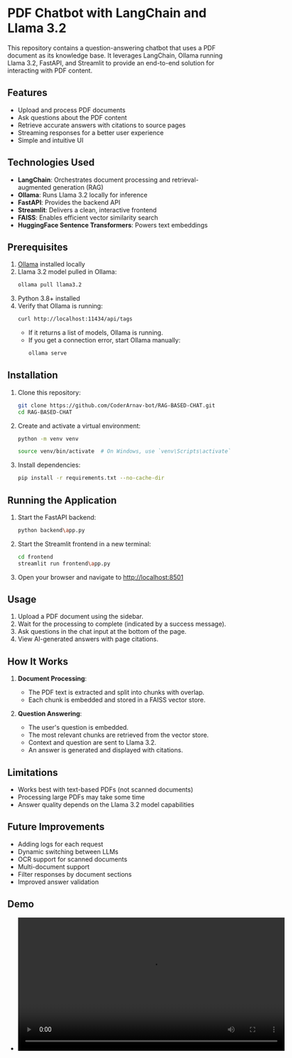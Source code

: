 # PDF Chatbot with LangChain and Llama 3.2

This repository contains a question-answering chatbot that uses a PDF document as its knowledge base. It leverages LangChain, Ollama running Llama 3.2, FastAPI, and Streamlit to provide an end-to-end solution for interacting with PDF content.

## Features

- Upload and process PDF documents
- Ask questions about the PDF content
- Retrieve accurate answers with citations to source pages
- Streaming responses for a better user experience
- Simple and intuitive UI

## Technologies Used

- **LangChain**: Orchestrates document processing and retrieval-augmented generation (RAG)
- **Ollama**: Runs Llama 3.2 locally for inference
- **FastAPI**: Provides the backend API
- **Streamlit**: Delivers a clean, interactive frontend
- **FAISS**: Enables efficient vector similarity search
- **HuggingFace Sentence Transformers**: Powers text embeddings

## Prerequisites

1. [Ollama](https://ollama.com/) installed locally
2. Llama 3.2 model pulled in Ollama:
   ```bash
   ollama pull llama3.2
   ```
3. Python 3.8+ installed
4. Verify that Ollama is running:
   ```bash
   curl http://localhost:11434/api/tags
   ```
   - If it returns a list of models, Ollama is running.
   - If you get a connection error, start Ollama manually:
     ```bash
     ollama serve
     ```

## Installation

1. Clone this repository:
   ```bash
   git clone https://github.com/CoderArnav-bot/RAG-BASED-CHAT.git
   cd RAG-BASED-CHAT
   ```
2. Create and activate a virtual environment:
   ```bash
   python -m venv venv
   ```

   ```bash
   source venv/bin/activate  # On Windows, use `venv\Scripts\activate`
   ```
3. Install dependencies:
   ```bash
   pip install -r requirements.txt --no-cache-dir
   ```

## Running the Application

1. Start the FastAPI backend:
   ```bash
   python backend\app.py
   ```

2. Start the Streamlit frontend in a new terminal:
   ```bash
   cd frontend
   streamlit run frontend\app.py
   ```

3. Open your browser and navigate to [http://localhost:8501](http://localhost:8501)

## Usage

1. Upload a PDF document using the sidebar.
2. Wait for the processing to complete (indicated by a success message).
3. Ask questions in the chat input at the bottom of the page.
4. View AI-generated answers with page citations.

## How It Works

1. **Document Processing**:
   - The PDF text is extracted and split into chunks with overlap.
   - Each chunk is embedded and stored in a FAISS vector store.

2. **Question Answering**:
   - The user's question is embedded.
   - The most relevant chunks are retrieved from the vector store.
   - Context and question are sent to Llama 3.2.
   - An answer is generated and displayed with citations.

## Limitations

- Works best with text-based PDFs (not scanned documents)
- Processing large PDFs may take some time
- Answer quality depends on the Llama 3.2 model capabilities

## Future Improvements

- Adding logs for each request
- Dynamic switching between LLMs
- OCR support for scanned documents
- Multi-document support
- Filter responses by document sections
- Improved answer validation

## Demo

- <video src="https://github.com/CoderArnav-bot/RAG-BASED-CHAT/blob/main/demo/PDF%20Chatbot%20Demo.mp4" controls width="600"></video>



